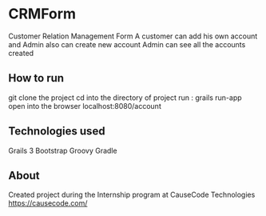 # CRMForm
Customer Relation Management Form
A customer can add his own account and Admin also can create new account
Admin can see all the accounts created

## How to run
git clone the project
cd into the directory of project
run : grails run-app
open into the browser localhost:8080/account

## Technologies used
Grails 3
Bootstrap
Groovy
Gradle

## About 
Created project during the Internship program at CauseCode Technologies https://causecode.com/
